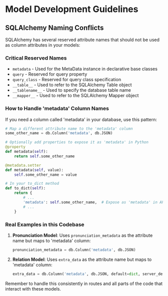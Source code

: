 # Model Development Guidelines

## SQLAlchemy Naming Conflicts

SQLAlchemy has several reserved attribute names that should not be used as column attributes in your models:

### Critical Reserved Names

- `metadata` - Used for the MetaData instance in declarative base classes
- `query` - Reserved for query property
- `query_class` - Reserved for query class specification
- `__table__` - Used to refer to the SQLAlchemy Table object
- `__tablename__` - Used to specify the database table name
- `__mapper__` - Used to refer to the SQLAlchemy Mapper object

### How to Handle 'metadata' Column Names

If you need a column called 'metadata' in your database, use this pattern:

```python
# Map a different attribute name to the 'metadata' column
some_other_name = db.Column('metadata', db.JSON)

# Optionally add properties to expose it as 'metadata' in Python
@property
def metadata(self):
    return self.some_other_name

@metadata.setter
def metadata(self, value):
    self.some_other_name = value

# In your to_dict method
def to_dict(self):
    return {
        # ...
        'metadata': self.some_other_name,  # Expose as 'metadata' in API
        # ...
    }
```

### Real Examples in this Codebase

1. **Pronunciation Model**: Uses `pronunciation_metadata` as the attribute name but maps to 'metadata' column:
   ```python
   pronunciation_metadata = db.Column('metadata', db.JSON)
   ```

2. **Relation Model**: Uses `extra_data` as the attribute name but maps to 'metadata' column:
   ```python
   extra_data = db.Column('metadata', db.JSON, default=dict, server_default='{}')
   ```

Remember to handle this consistently in routes and all parts of the code that interact with these models. 